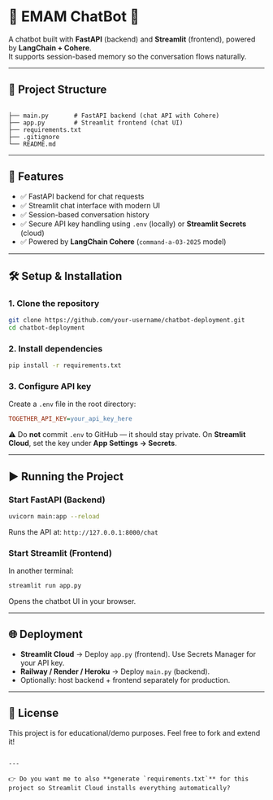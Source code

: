 # 🤖 EMAM ChatBot 💬

A chatbot built with **FastAPI** (backend) and **Streamlit** (frontend), powered by **LangChain + Cohere**.  
It supports session-based memory so the conversation flows naturally.

---

## 📂 Project Structure
```

├── main.py       # FastAPI backend (chat API with Cohere)
├── app.py        # Streamlit frontend (chat UI)
├── requirements.txt
├── .gitignore
└── README.md

````

---

## 🚀 Features
- ✅ FastAPI backend for chat requests  
- ✅ Streamlit chat interface with modern UI  
- ✅ Session-based conversation history  
- ✅ Secure API key handling using `.env` (locally) or **Streamlit Secrets** (cloud)  
- ✅ Powered by **LangChain Cohere** (`command-a-03-2025` model)  

---

## 🛠️ Setup & Installation

### 1. Clone the repository
```bash
git clone https://github.com/your-username/chatbot-deployment.git
cd chatbot-deployment
````

### 2. Install dependencies

```bash
pip install -r requirements.txt
```

### 3. Configure API key

Create a `.env` file in the root directory:

```ini
TOGETHER_API_KEY=your_api_key_here
```

⚠️ Do **not** commit `.env` to GitHub — it should stay private.
On **Streamlit Cloud**, set the key under **App Settings → Secrets**.

---

## ▶️ Running the Project

### Start FastAPI (Backend)

```bash
uvicorn main:app --reload
```

Runs the API at: `http://127.0.0.1:8000/chat`

### Start Streamlit (Frontend)

In another terminal:

```bash
streamlit run app.py
```

Opens the chatbot UI in your browser.

---

## 🌐 Deployment

* **Streamlit Cloud** → Deploy `app.py` (frontend). Use Secrets Manager for your API key.
* **Railway / Render / Heroku** → Deploy `main.py` (backend).
* Optionally: host backend + frontend separately for production.


---

## 📜 License

This project is for educational/demo purposes.
Feel free to fork and extend it!

```

---

👉 Do you want me to also **generate `requirements.txt`** for this project so Streamlit Cloud installs everything automatically?
```
